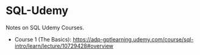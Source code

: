 # SQL-Udemy
Notes on SQL Udemy Courses.
- Course 1 (The Basics): 
  https://adp-gptlearning.udemy.com/course/sql-intro/learn/lecture/10729428#overview 
